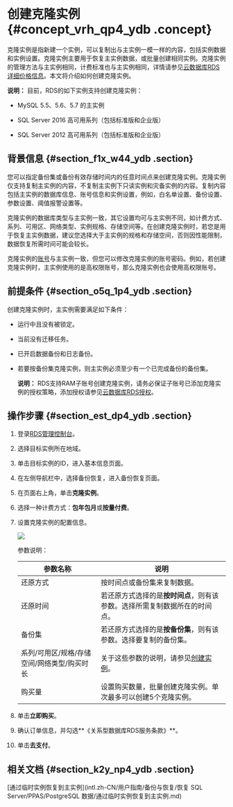 # 创建克隆实例 {#concept_vrh_qp4_ydb .concept}

克隆实例是指新建一个实例，可以复制出与主实例一模一样的内容，包括实例数据和实例设置。克隆实例主要用于恢复主实例数据，或批量创建相同实例。克隆实例的管理方法与主实例相同，计费标准也与主实例相同，详情请参见[云数据库RDS详细价格信息](https://www.alibabacloud.com/product/apsaradb-for-rds#pricing)。本文将介绍如何创建克隆实例。

**说明：** 目前，RDS的如下实例支持创建克隆实例：

-   MySQL 5.5、5.6、5.7 的主实例

-   SQL Server 2016 高可用系列（包括标准版和企业版）

-   SQL Server 2012 高可用系列（包括标准版和企业版）


## 背景信息 {#section_f1x_w44_ydb .section}

您可以指定备份集或备份有效存储时间内的任意时间点来创建克隆实例。克隆实例仅支持复制主实例的内容，不复制主实例下只读实例和灾备实例的内容。复制内容包括主实例的数据库信息、账号信息和实例设置，例如，白名单设置、备份设置、参数设置、阈值报警设置等。

克隆实例的数据库类型与主实例一致，其它设置均可与主实例不同，如计费方式、系列、可用区、网络类型、实例规格、存储空间等。在创建克隆实例时，若您是用于恢复主实例数据，建议您选择大于主实例的规格和存储空间，否则因性能限制，数据恢复所需时间可能会较长。

克隆实例的[账号](intl.zh-CN/用户指南/账号管理/创建账号.md#)与主实例一致，但您可以修改克隆实例的账号密码。例如，若创建克隆实例时，主实例使用的是高权限账号，那么克隆实例也会使用高权限账号。

## 前提条件 {#section_o5q_1p4_ydb .section}

创建克隆实例时，主实例需要满足如下条件：

-   运行中且没有被锁定。

-   当前没有迁移任务。

-   已开启数据备份和日志备份。

-   若要按备份集克隆实例，则主实例必须至少有一个已完成备份的备份集。

    **说明：** RDS支持RAM子账号创建克隆实例，请务必保证子账号已添加克隆实例的授权策略，添加授权请参见[云数据库RDS授权](https://www.alibabacloud.com/help/zh/doc-detail/58932.htm)。


## 操作步骤 {#section_est_dp4_ydb .section}

1.  登录[RDS管理控制台](https://rds.console.aliyun.com/)。
2.  选择目标实例所在地域。
3.  单击目标实例的ID，进入基本信息页面。
4.  在左侧导航栏中，选择备份恢复，进入备份恢复页面。
5.  在页面右上角，单击**克隆实例**。
6.  选择一种计费方式：**包年包月**或**按量付费**。
7.  设置克隆实例的配置信息。

    ![](http://static-aliyun-doc.oss-cn-hangzhou.aliyuncs.com/assets/img/7967/4137_zh-CN.png)

    参数说明：

    |参数名称|说明|
    |----|--|
    |还原方式|按时间点或备份集来复制数据。|
    |还原时间|若还原方式选择的是**按时间点**，则有该参数。选择所需复制数据所在的时间点。|
    |备份集|若还原方式选择的是**按备份集**，则有该参数。选择要复制的备份集。|
    |系列/可用区/规格/存储空间/网络类型/购买时长|关于这些参数的说明，请参见[创建实例](../../../../intl.zh-CN/快速入门MySQL版/创建实例.md)。|
    |购买量|设置购买数量，批量创建克隆实例。单次最多可以创建5个克隆实例。|

8.  单击**立即购买**。
9.  确认订单信息，并勾选**《关系型数据库RDS服务条款》**。
10. 单击**去支付**。

## 相关文档 {#section_k2y_np4_ydb .section}

[通过临时实例恢复到主实例](intl.zh-CN/用户指南/备份与恢复/恢复 SQL Server/PPAS/PostgreSQL 数据/通过临时实例恢复到主实例.md)

